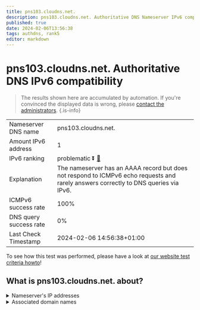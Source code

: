 ```yaml
---
title: pns103.cloudns.net.
description: pns103.cloudns.net. Authoritative DNS Nameserver IPv6 compatibility
published: true
date: 2024-02-06T13:56:38
tags: authdns, rank5
editor: markdown
---
```


# pns103.cloudns.net. Authoritative DNS IPv6 compatibility

> The results shown here are accumulated by automation. If you're convinced the displayed data is wrong, please [contact the administrators](/howto/chat). 
{.is-info}




|   |   |
| - | - |
| Nameserver DNS name | pns103.cloudns.net.
| Amount IPv6 address | 1
| IPv6 ranking | problematic :arrow_double_down: [🔗](/howto/ranking) |
| Explanation | The nameserver has an AAAA record but does not respond to ICMPv6 echo requests and rarely answers correctly to DNS queries via IPv6. |
| ICMPv6 success rate | 100%|
| DNS query success rate | 0% |
| Last Check Timestamp | 2024-02-06 14:56:38+01:00 |

To see how this test was performed, please have a look at [our website test criteria howto](/howto/testcriteria/authdns)!


## What is pns103.cloudns.net. about?




<details>
<summary>Nameserver's IP addresses</summary>

2a06:fb00:1::3:99

</details>



<details>
<summary>Associated domain names</summary>

www.spiegel.de

</details>
